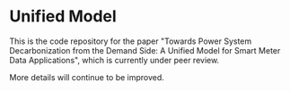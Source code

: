 # Unified Model

This is the code repository for the paper "Towards Power System Decarbonization from the Demand Side: A Unified Model for Smart Meter Data Applications", which is currently under peer review.

More details will continue to be improved.